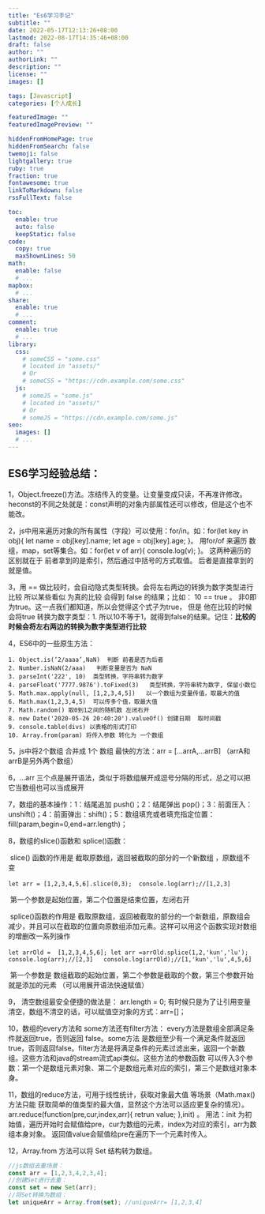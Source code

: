 ```yaml
---
title: "Es6学习手记"
subtitle: ""
date: 2022-05-17T12:13:26+08:00
lastmod: 2022-08-17T14:35:46+08:00
draft: false
author: ""
authorLink: ""
description: ""
license: ""
images: []

tags: [Javascript]
categories: [个人成长]

featuredImage: ""
featuredImagePreview: ""

hiddenFromHomePage: true
hiddenFromSearch: false
twemoji: false
lightgallery: true
ruby: true
fraction: true
fontawesome: true
linkToMarkdown: false
rssFullText: false

toc:
  enable: true
  auto: false
  keepStatic: false
code:
  copy: true
  maxShownLines: 50
math:
  enable: false
  # ...
mapbox:
  # ...
share:
  enable: true
  # ...
comment:
  enable: true
  # ...
library:
  css:
    # someCSS = "some.css"
    # located in "assets/"
    # Or
    # someCSS = "https://cdn.example.com/some.css"
  js:
    # someJS = "some.js"
    # located in "assets/"
    # Or
    # someJS = "https://cdn.example.com/some.js"
seo:
  images: []
  # ...
---
```


<!--more-->
[//]: # (添加 <!--more--> 摘要分割符来拆分文章生成摘要. 摘要分隔符之前的内容将用作该文章的摘要.建议填写description属性，这里留空)
## ES6学习经验总结：
1，Object.freeze()方法。冻结传入的变量。让变量变成只读，不再准许修改。heconst的不同之处就是：const声明的对象内部属性还可以修改，但是这个也不能改。

2，js中用来遍历对象的所有属性（字段）可以使用：for/in。如：for(let key in obj){ let name = obj[key].name; let age = obj[key].age; }。 用for/of 来遍历 数组，map，set等集合。如：for(let v of arr){ console.log(v); }。 这两种遍历的区别就在于 前者拿到的是索引，然后通过中括号的方式取值。 后者是直接拿到的就是值。

3，用 == 做比较时，会自动隐式类型转换。会将左右两边的转换为数字类型进行比较  所以某些看似 为真的比较 会得到 false 的结果；比如： 10 == true 。 非0即为true。这一点我们都知道，所以会觉得这个式子为true， 但是 他在比较的时候会将true 转换为数字类型：1. 所以10不等于1，就得到false的结果。记住：**比较的时候会将左右两边的转换为数字类型进行比较**

4，ES6中的一些原生方法：

 	1. Object.is(‘2/aaaa’,NaN)  判断 前者是否为后者
 	2. Number.isNaN(2/aaa)   判断变量是否为 NaN
 	3. parseInt('222', 10)  类型转换，字符串转为数字
 	4. parseFloat('7777.9876').toFixed(3)   类型转换，字符串转为数字, 保留小数位
 	5. Math.max.apply(null, [1,2,3,4,5])   以一个数组为变量传值，取最大的值
 	6. Math.max(1,2,3,4,5)  可以传多个值，取最大值
 	7. Math.random() 取0到1之间的随机数 左闭右开
 	8. new Date('2020-05-26 20:40:20').valueOf() 创建日期  取时间戳
 	9. console.table(divs) 以表格的形式打印
 	10. Array.from(param) 将传入参数 转化为 一个数组



5，js中将2个数组 合并成 1个 数组  最快的方法：arr = [...arrA,...arrB] （arrA和arrB是另外两个数组）

6，...arr 三个点是展开语法，类似于将数组展开成逗号分隔的形式，总之可以把它当数组也可以当成展开

7，数组的基本操作：1：结尾追加 push()；2：结尾弹出 pop()；3：前面压入：unshift()；4：前面弹出：shift()；5：数组填充或者填充指定位置：fill(param,begin=0,end=arr.length)；

8，数组的slice()函数和 splice()函数：

​	slice() 函数的作用是 截取原数组，返回被截取的部分的一个新数组 ，原数组不变

​		`let arr = [1,2,3,4,5,6].slice(0,3);  console.log(arr);//[1,2,3]`

​	第一个参数是起始位置，第二个位置是结束位置，左闭右开

​	splice()函数的作用是 截取原数组，返回被截取的部分的一个新数组，原数组会减少，并且可以在截取的位置向原数组添加元素。这样可以用这个函数实现对数组的增删改一系列操作

​		`let arrOld =  [1,2,3,4,5,6]; let arr =arrOld.splice(1,2,'kun','lu'); console.log(arr);//[2,3]   console.log(arrOld);//[1,'kun','lu',4,5,6]`

​		第一个参数是 数组截取的起始位置，第二个参数是截取的个数，第三个参数开始 就是添加的元素 （可以用展开语法快速赋值）

9， 清空数组最安全便捷的做法是： arr.length = 0;  有时候只是为了让引用变量清空，数组不清空的话，可以赋值空对象的方式：arr=[]；

10，数组的every方法和 some方法还有filter方法： every方法是数组全部满足条件就返回true，否则返回 false。some方法 是数组至少有一个满足条件就返回true，否则返回false。filter方法是将满足条件的元素过滤出来，返回一个新数组。这些方法和java的stream流式api类似。这些方法的参数函数 可以传入3个参数：第一个是数组元素对象、第二个是数组元素对应的索引，第三个是数组对象本身。

11，数组的reduce方法，可用于线性统计，获取对象最大值 等场景（Math.max()方法只能 获取简单的值类型的最大值，显然这个方法可以适应更复杂的情况）。arr.reduce(function(pre,cur,index,arr){  retrun value;  },init) 。 用法：init 为初始值，遍历开始时会赋值给pre，cur为数组的元素，index为对应的索引，arr为数组本身对象。 返回值value会赋值给pre在遍历下一个元素时传入。

12，Array.from 方法可以将 Set 结构转为数组。

```js
//js数组去重场景： 
const arr = [1,2,3,4,2,3,4];
//创建Set进行去重：
const set = new Set(arr);
//将Set转换为数组：
let uniqueArr = Array.from(set); //uniqueArr= [1,2,3,4]
```
